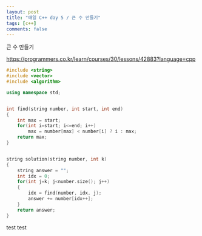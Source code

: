 ```yaml
---
layout: post
title: "매일 C++ day 5 / 큰 수 만들기"
tags: [c++]
comments: false
---
```


큰 수 만들기

https://programmers.co.kr/learn/courses/30/lessons/42883?language=cpp

```c++
#include <string>
#include <vector>
#include <algorithm>

using namespace std;


int find(string number, int start, int end)
{
	int max = start;
	for(int i=start; i<=end; i++)
		max = number[max] < number[i] ? i : max;
	return max;
}


string solution(string number, int k) 
{
	string answer = "";
	int idx = 0;
	for(int j=k; j<number.size(); j++)
	{
		idx = find(number, idx, j);
		answer += number[idx++];
	}
	return answer;
}
```

test test
